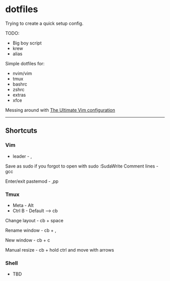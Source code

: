 # dotfiles

Trying to create a quick setup config.

TODO:
- Big boy script
- krew
- alias


Simple dotfiles for:
- nvim/vim
- tmux
- bashrc
- zshrc
- extras
- xfce 


Messing around with [The Ultimate Vim configuration](https://github.com/amix/vimrc)

---

## Shortcuts

### Vim
* leader - , 

Save as sudo if you forgot to open with sudo :SudaWrite
Comment lines - gcc

Enter/exit pastemod - ,pp 

### Tmux
* Meta - Alt
* Ctrl B - Default  --> cb

Change layout - cb + space

Rename window - cb + ,

New window - cb + c

Manual resize - cb + hold ctrl and move with arrows


### Shell
* TBD
